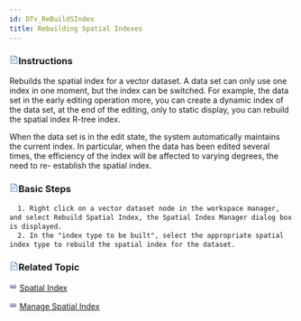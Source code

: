 ```yaml
---
id: DTv_ReBuildSIndex
title: Rebuilding Spatial Indexes
---
```

### ![](../../img/read.gif)Instructions

Rebuilds the spatial index for a vector dataset. A data set can only use one
index in one moment, but the index can be switched. For example, the data set
in the early editing operation more, you can create a dynamic index of the
data set, at the end of the editing, only to static display, you can rebuild
the spatial index R-tree index.

When the data set is in the edit state, the system automatically maintains the
current index. In particular, when the data has been edited several times, the
efficiency of the index will be affected to varying degrees, the need to re-
establish the spatial index.

### ![](../../img/read.gif)Basic Steps

      1. Right click on a vector dataset node in the workspace manager, and select Rebuild Spatial Index, the Spatial Index Manager dialog box is displayed.
      2. In the "index type to be built", select the appropriate spatial index type to rebuild the spatial index for the dataset.

### ![](../../img/read.gif)Related Topic

![](../../img/smalltitle.png) [Spatial Index](ManageSpatialIndex-en.htm)

![](../../img/smalltitle.png) [Manage Spatial Index](SpatialIndexManagement-en.htm)

